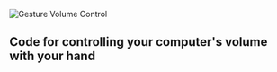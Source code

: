 ![Gesture Volume Control](volume_control.gif)
<h2><b>Code for controlling your computer's volume with your hand</b></h2>
